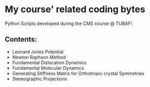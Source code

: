 # My course' related coding bytes
Python Scripts developed during the CMS course @ TUBAF!


## Contents:
-  Leonard Jones Potential 
-  Newton Raphson Method
-  Fundamental Dislocation Dynamics
-  Fundamental Molecular Dynamics
-  Generating Stiffness Matrix for Orthotropic crystal Symmetries
-  Stereographic Projections
